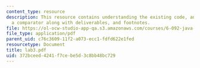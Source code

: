 ```yaml
---
content_type: resource
description: This resource contains understanding the existing code, and writting
  a comparator along with deliverables, and footnotes.
file: https://ol-ocw-studio-app-qa.s3.amazonaws.com/courses/6-092-java-preparation-for-6-170-january-iap-2006/372bceed4241f7cebe5d3c8bb48bc729_lab3.pdf
file_type: application/pdf
parent_uid: c76c3609-11f2-a073-ecc1-fdfd622e1fed
resourcetype: Document
title: lab3.pdf
uid: 372bceed-4241-f7ce-be5d-3c8bb48bc729
---
```

